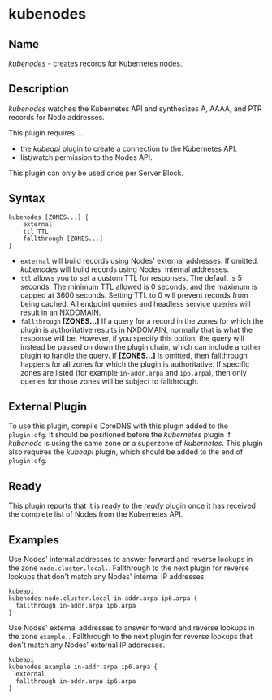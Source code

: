 # kubenodes

## Name

*kubenodes* - creates records for Kubernetes nodes.

## Description

*kubenodes* watches the Kubernetes API and synthesizes A, AAAA, and PTR records for Node addresses.

This plugin requires ...
* the [_kubeapi_ plugin](http://github.com/coredns/kubeapi) to create a connection
to the Kubernetes API.
* list/watch permission to the Nodes API.

This plugin can only be used once per Server Block.

## Syntax

```
kubenodes [ZONES...] {
    external
    ttl TTL
    fallthrough [ZONES...]
}
```
* `external` will build records using Nodes' external addresses.  If omitted, *kubenodes* will build records using
  Nodes' internal addresses.
* `ttl` allows you to set a custom TTL for responses. The default is 5 seconds.  The minimum TTL allowed is
  0 seconds, and the maximum is capped at 3600 seconds. Setting TTL to 0 will prevent records from being cached.
  All endpoint queries and headless service queries will result in an NXDOMAIN.
* `fallthrough` **[ZONES...]** If a query for a record in the zones for which the plugin is authoritative
  results in NXDOMAIN, normally that is what the response will be. However, if you specify this option,
  the query will instead be passed on down the plugin chain, which can include another plugin to handle
  the query. If **[ZONES...]** is omitted, then fallthrough happens for all zones for which the plugin
  is authoritative. If specific zones are listed (for example `in-addr.arpa` and `ip6.arpa`), then only
  queries for those zones will be subject to fallthrough.

## External Plugin

To use this plugin, compile CoreDNS with this plugin added to the `plugin.cfg`.  It should be positioned before
the _kubernetes_ plugin if _kubenode_ is using the same zone or a superzone of _kubernetes_.  This plugin also requires
the _kubeapi_ plugin, which should be added to the end of `plugin.cfg`.

## Ready

This plugin reports that it is ready to the _ready_ plugin once it has received the complete list of Nodes
from the Kubernetes API.

## Examples

Use Nodes' internal addresses to answer forward and reverse lookups in the zone `node.cluster.local.`.
Fallthrough to the next plugin for reverse lookups that don't match any Nodes' internal IP addresses.

```
kubeapi
kubenodes node.cluster.local in-addr.arpa ip6.arpa {
  fallthrough in-addr.arpa ip6.arpa
}
```

Use Nodes' external addresses to answer forward and reverse lookups in the zone `example.`. Fallthrough
to the next plugin for reverse lookups that don't match any Nodes' external IP addresses.

```
kubeapi
kubenodes example in-addr.arpa ip6.arpa {
  external
  fallthrough in-addr.arpa ip6.arpa
}
```